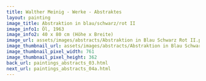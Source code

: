 ```yaml
---
title: Walther Meinig - Werke - Abstraktes
layout: painting
image_title: Abstraktion in blau/schwarz/rot II
image_info1: Öl, 1963
image_info2: 40 x 80 cm (Höhe x Breite)
image_url: assets/images/abstracts/Abstraktion in Blau Schwarz Rot II.png
image_thumbnail_url: assets/images/abstracts/Abstraktion in Blau Schwarz Rot II-klein.png
image_thumbnail_pixel_width: 761
image_thumbnail_pixel_height: 362
back_url: paintings_abstracts_03.html
next_url: paintings_abstracts_04a.html
---
```

